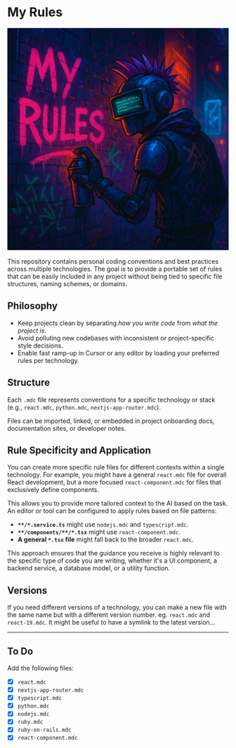 # My Rules

![My Rules](assets/my-rules-repo.png)

This repository contains personal coding conventions and best practices across multiple technologies. The goal is to provide a portable set of rules that can be easily included in any project without being tied to specific file structures, naming schemes, or domains.

## Philosophy

- Keep projects clean by separating *how you write code* from *what the project is*.
- Avoid polluting new codebases with inconsistent or project-specific style decisions.
- Enable fast ramp-up in Cursor or any editor by loading your preferred rules per technology.

## Structure

Each `.mdc` file represents conventions for a specific technology or stack (e.g., `react.mdc`, `python.mdc`, `nextjs-app-router.mdc`).

Files can be imported, linked, or embedded in project onboarding docs, documentation sites, or developer notes.

## Rule Specificity and Application

You can create more specific rule files for different contexts within a single technology. For example, you might have a general `react.mdc` file for overall React development, but a more focused `react-component.mdc` for files that exclusively define components.

This allows you to provide more tailored context to the AI based on the task. An editor or tool can be configured to apply rules based on file patterns:

- **`**/*.service.ts`** might use `nodejs.mdc` and `typescript.mdc`.
- **`**/components/**/*.tsx`** might use `react-component.mdc`.
- **A general `*.tsx` file** might fall back to the broader `react.mdc`.

This approach ensures that the guidance you receive is highly relevant to the specific type of code you are writing, whether it's a UI component, a backend service, a database model, or a utility function.

## Versions

If you need different versions of a technology, you can make a new file with the same name but with a different version number. eg. `react.mdc` and `react-19.mdc`. It might be useful to have a symlink to the latest version...

---

## To Do

Add the following files:

- [x] `react.mdc`
- [x] `nextjs-app-router.mdc`
- [x] `typescript.mdc`
- [x] `python.mdc`
- [x] `nodejs.mdc`
- [x] `ruby.mdc`
- [x] `ruby-on-rails.mdc`
- [x] `react-component.mdc`
